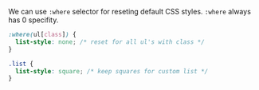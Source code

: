 We can use `:where` selector for reseting default CSS styles. `:where` always has 0 specifity.
```css
:where(ul[class]) {
  list-style: none; /* reset for all ul's with class */
}

.list {
  list-style: square; /* keep squares for custom list */
}
```
